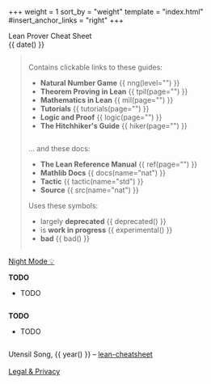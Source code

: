 +++
weight = 1
sort_by = "weight"
template = "index.html"
#insert_anchor_links = "right"
+++

<div class="title">Lean Prover Cheat Sheet</div>
<div class="subtitle"><span id="subtitle"">{{ date() }}</span></div>

<blockquote>

<div class="toc">

<div class="column">

Contains clickable links to these guides:

- **Natural Number Game** {{ nng(level="") }}
- **Theorem Proving in Lean** {{ tpil(page="") }}
- **Mathematics in Lean** {{ mil(page="") }}
- **Tutorials** {{ tutorials(page="") }}
- **Logic and Proof** {{ logic(page="") }}
- **The Hitchhiker's Guide** {{ hiker(page="") }}

</div>

<div class="column">

... and these docs:

- **The Lean Reference Manual** {{ ref(page="") }}
- **Mathlib Docs** {{ docs(name="nat") }}
- **Tactic** {{ tactic(name="std") }}
- **Source** {{ src(name="nat") }}

Uses these symbols:

- largely **deprecated** {{ deprecated() }}
- is **work in progress** {{ experimental() }}
- **bad** {{ bad() }}

</div>

</div>

</blockquote>

<div class="controls">
    <a href="javascript:toggle_night_mode()">Night Mode &#x1f4a1;</a>
</div>

<div class="noprint">

<div class="toc">

<div class="column">

**TODO**

- TODO

</div>

<div class="column">

**TODO**

- TODO

</div>

</div>
</div>

<footer>

Utensil Song, {{ year() }} – [lean-cheatsheet](http://utensil.github.io/lean-cheatsheet/) <br/><br/> [Legal & Privacy](legal)

</footer>
